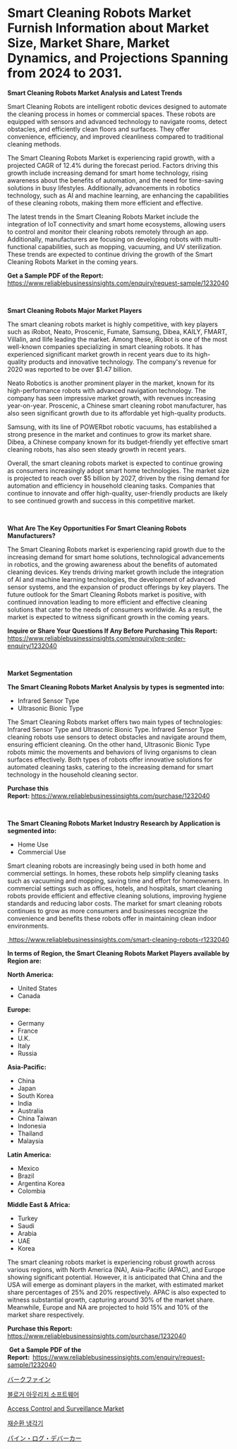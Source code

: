 <p><h1>Smart Cleaning Robots Market Furnish Information about Market Size, Market Share, Market Dynamics, and Projections Spanning from 2024 to 2031.</h1></p><p><strong>Smart Cleaning Robots Market Analysis and Latest Trends</strong></p>
<p><p>Smart Cleaning Robots are intelligent robotic devices designed to automate the cleaning process in homes or commercial spaces. These robots are equipped with sensors and advanced technology to navigate rooms, detect obstacles, and efficiently clean floors and surfaces. They offer convenience, efficiency, and improved cleanliness compared to traditional cleaning methods.</p><p>The Smart Cleaning Robots Market is experiencing rapid growth, with a projected CAGR of 12.4% during the forecast period. Factors driving this growth include increasing demand for smart home technology, rising awareness about the benefits of automation, and the need for time-saving solutions in busy lifestyles. Additionally, advancements in robotics technology, such as AI and machine learning, are enhancing the capabilities of these cleaning robots, making them more efficient and effective.</p><p>The latest trends in the Smart Cleaning Robots Market include the integration of IoT connectivity and smart home ecosystems, allowing users to control and monitor their cleaning robots remotely through an app. Additionally, manufacturers are focusing on developing robots with multi-functional capabilities, such as mopping, vacuuming, and UV sterilization. These trends are expected to continue driving the growth of the Smart Cleaning Robots Market in the coming years.</p></p>
<p><strong>Get a Sample PDF of the Report:&nbsp;</strong> <a href="https://www.reliablebusinessinsights.com/enquiry/request-sample/1232040">https://www.reliablebusinessinsights.com/enquiry/request-sample/1232040</a></p>
<p>&nbsp;</p>
<p><strong>Smart Cleaning Robots Major Market Players</strong></p>
<p><p>The smart cleaning robots market is highly competitive, with key players such as iRobot, Neato, Proscenic, Fumate, Samsung, Dibea, KAILY, FMART, Villalin, and Ilife leading the market. Among these, iRobot is one of the most well-known companies specializing in smart cleaning robots. It has experienced significant market growth in recent years due to its high-quality products and innovative technology. The company's revenue for 2020 was reported to be over $1.47 billion.</p><p>Neato Robotics is another prominent player in the market, known for its high-performance robots with advanced navigation technology. The company has seen impressive market growth, with revenues increasing year-on-year. Proscenic, a Chinese smart cleaning robot manufacturer, has also seen significant growth due to its affordable yet high-quality products.</p><p>Samsung, with its line of POWERbot robotic vacuums, has established a strong presence in the market and continues to grow its market share. Dibea, a Chinese company known for its budget-friendly yet effective smart cleaning robots, has also seen steady growth in recent years.</p><p>Overall, the smart cleaning robots market is expected to continue growing as consumers increasingly adopt smart home technologies. The market size is projected to reach over $5 billion by 2027, driven by the rising demand for automation and efficiency in household cleaning tasks. Companies that continue to innovate and offer high-quality, user-friendly products are likely to see continued growth and success in this competitive market.</p></p>
<p>&nbsp;</p>
<p><strong>What Are The Key Opportunities For Smart Cleaning Robots Manufacturers?</strong></p>
<p><p>The Smart Cleaning Robots market is experiencing rapid growth due to the increasing demand for smart home solutions, technological advancements in robotics, and the growing awareness about the benefits of automated cleaning devices. Key trends driving market growth include the integration of AI and machine learning technologies, the development of advanced sensor systems, and the expansion of product offerings by key players. The future outlook for the Smart Cleaning Robots market is positive, with continued innovation leading to more efficient and effective cleaning solutions that cater to the needs of consumers worldwide. As a result, the market is expected to witness significant growth in the coming years.</p></p>
<p><strong>Inquire or Share Your Questions If Any Before Purchasing This Report:</strong> <a href="https://www.reliablebusinessinsights.com/enquiry/pre-order-enquiry/1232040">https://www.reliablebusinessinsights.com/enquiry/pre-order-enquiry/1232040</a></p>
<p>&nbsp;</p>
<p><strong>Market Segmentation</strong></p>
<p><strong>The Smart Cleaning Robots Market Analysis by types is segmented into:</strong></p>
<p><ul><li>Infrared Sensor Type</li><li>Ultrasonic Bionic Type</li></ul></p>
<p><p>The Smart Cleaning Robots market offers two main types of technologies: Infrared Sensor Type and Ultrasonic Bionic Type. Infrared Sensor Type cleaning robots use sensors to detect obstacles and navigate around them, ensuring efficient cleaning. On the other hand, Ultrasonic Bionic Type robots mimic the movements and behaviors of living organisms to clean surfaces effectively. Both types of robots offer innovative solutions for automated cleaning tasks, catering to the increasing demand for smart technology in the household cleaning sector.</p></p>
<p><strong>Purchase this Report:&nbsp;</strong><a href="https://www.reliablebusinessinsights.com/purchase/1232040">https://www.reliablebusinessinsights.com/purchase/1232040</a></p>
<p>&nbsp;</p>
<p><strong>The Smart Cleaning Robots Market Industry Research by Application is segmented into:</strong></p>
<p><ul><li>Home Use</li><li>Commercial Use</li></ul></p>
<p><p>Smart cleaning robots are increasingly being used in both home and commercial settings. In homes, these robots help simplify cleaning tasks such as vacuuming and mopping, saving time and effort for homeowners. In commercial settings such as offices, hotels, and hospitals, smart cleaning robots provide efficient and effective cleaning solutions, improving hygiene standards and reducing labor costs. The market for smart cleaning robots continues to grow as more consumers and businesses recognize the convenience and benefits these robots offer in maintaining clean indoor environments.</p></p>
<p><a href="https://www.reliablebusinessinsights.com/smart-cleaning-robots-r1232040">&nbsp;https://www.reliablebusinessinsights.com/smart-cleaning-robots-r1232040</a></p>
<p><strong>In terms of Region, the Smart Cleaning Robots Market Players available by Region are:</strong></p>
<p>
    <p> <strong> North America: </strong>
        <ul>
            <li>United States</li>
            <li>Canada</li>
        </ul>
        </p> 
    <p> <strong> Europe: </strong>
        <ul>
            <li>Germany</li>
            <li>France</li>
            <li>U.K.</li>
            <li>Italy</li>
            <li>Russia</li>
        </ul>
        </p> 
    <p> <strong> Asia-Pacific: </strong>
        <ul>
            <li>China</li>
            <li>Japan</li>
            <li>South Korea</li>
            <li>India</li>
            <li>Australia</li>
            <li>China Taiwan</li>
            <li>Indonesia</li>
            <li>Thailand</li>
            <li>Malaysia</li>
        </ul>
        </p> 
    <p> <strong> Latin America: </strong>
        <ul>
            <li>Mexico</li>
            <li>Brazil</li>
            <li>Argentina Korea</li>
            <li>Colombia</li>
        </ul>
        </p> 
    <p> <strong> Middle East & Africa: </strong>
        <ul>
            <li>Turkey</li>
            <li>Saudi</li>
            <li>Arabia</li>
            <li>UAE</li>
            <li>Korea</li>
        </ul>
    </p>
    </p>
<p><p>The smart cleaning robots market is experiencing robust growth across various regions, with North America (NA), Asia-Pacific (APAC), and Europe showing significant potential. However, it is anticipated that China and the USA will emerge as dominant players in the market, with estimated market share percentages of 25% and 20% respectively. APAC is also expected to witness substantial growth, capturing around 30% of the market share. Meanwhile, Europe and NA are projected to hold 15% and 10% of the market share respectively.</p></p>
<p><strong>Purchase this Report: </strong><a href="https://www.reliablebusinessinsights.com/purchase/1232040">https://www.reliablebusinessinsights.com/purchase/1232040</a></p>
<p>&nbsp;<strong>Get a Sample PDF of the Report:&nbsp;&nbsp;</strong><a href="https://www.reliablebusinessinsights.com/enquiry/request-sample/1232040">https://www.reliablebusinessinsights.com/enquiry/request-sample/1232040</a></p>
<p><strong></strong></p>
<p><p><a href="https://github.com/DeonBoer2023/Market-Research-Report-List-1/blob/main/1283804154979.md">バークファイン</a></p><p><a href="https://github.com/OliverBarry1954/Market-Research-Report-List-1/blob/main/3221447165635.md">블로거 아웃리치 소프트웨어</a></p><p><a href="https://github.com/AKSHATREPORTPRIME/Market-Research-Report-List-5/blob/main/access-control-and-surveillance-market.md">Access Control and Surveillance Market</a></p><p><a href="https://github.com/trmesnao7959541/Market-Research-Report-List-2/blob/main/4055519165636.md">재순환 냉각기</a></p><p><a href="https://github.com/dawson566/Market-Research-Report-List-1/blob/main/7644674154978.md">パイン・ログ・デバーカー</a></p></p>